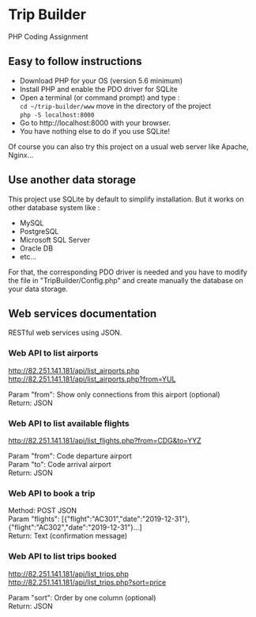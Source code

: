 # Trip Builder

PHP Coding Assignment

## Easy to follow instructions

- Download PHP for your OS (version 5.6 minimum)
- Install PHP and enable the PDO driver for SQLite
- Open a terminal (or command prompt) and type :  
`cd ~/trip-builder/www` move in the directory of the project  
`php -S localhost:8000`
- Go to http://localhost:8000 with your browser.
- You have nothing else to do if you use SQLite!

Of course you can also try this project on a usual web server like Apache, Nginx...

## Use another data storage

This project use SQLite by default to simplify installation. But it works on other database system like :

- MySQL
- PostgreSQL
- Microsoft SQL Server
- Oracle DB
- etc...

For that, the corresponding PDO driver is needed and you have to modify the file in "TripBuilder/Config.php" and create manually the database on your data storage.

## Web services documentation

RESTful web services using JSON.

### Web API to list airports

http://82.251.141.181/api/list_airports.php  
http://82.251.141.181/api/list_airports.php?from=YUL

Param "from": Show only connections from this airport (optional)  
Return: JSON

### Web API to list available flights

http://82.251.141.181/api/list_flights.php?from=CDG&to=YYZ

Param "from": Code departure airport  
Param "to": Code arrival airport  
Return: JSON

### Web API to book a trip

Method: POST JSON  
Param "flights": [{"flight":"AC301","date":"2019-12-31"},{"flight":"AC302","date":"2019-12-31"}...]  
Return: Text (confirmation message)

### Web API to list trips booked

http://82.251.141.181/api/list_trips.php  
http://82.251.141.181/api/list_trips.php?sort=price

Param "sort": Order by one column (optional)  
Return: JSON